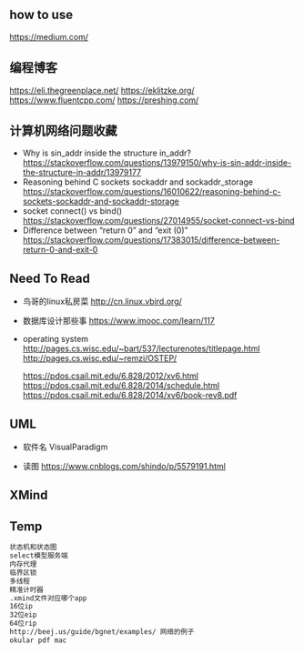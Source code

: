 ## how to use
https://medium.com/

## 编程博客
https://eli.thegreenplace.net/
https://eklitzke.org/
https://www.fluentcpp.com/
https://preshing.com/

## 计算机网络问题收藏
- Why is sin_addr inside the structure in_addr?
    https://stackoverflow.com/questions/13979150/why-is-sin-addr-inside-the-structure-in-addr/13979177
- Reasoning behind C sockets sockaddr and sockaddr_storage
    https://stackoverflow.com/questions/16010622/reasoning-behind-c-sockets-sockaddr-and-sockaddr-storage
- socket connect() vs bind()
    https://stackoverflow.com/questions/27014955/socket-connect-vs-bind
- Difference between “return 0” and “exit (0)”
    https://stackoverflow.com/questions/17383015/difference-between-return-0-and-exit-0


## Need To Read

- 鸟哥的linux私房菜
	http://cn.linux.vbird.org/

- 数据库设计那些事
	https://www.imooc.com/learn/117

- operating system
	http://pages.cs.wisc.edu/~bart/537/lecturenotes/titlepage.html
	http://pages.cs.wisc.edu/~remzi/OSTEP/

	https://pdos.csail.mit.edu/6.828/2012/xv6.html
	https://pdos.csail.mit.edu/6.828/2014/schedule.html
	https://pdos.csail.mit.edu/6.828/2014/xv6/book-rev8.pdf

## UML
- 软件名
    VisualParadigm

- 读图
    https://www.cnblogs.com/shindo/p/5579191.html

## XMind

## Temp

```txt
状态机和状态图
select模型服务端
内存代理
临界区锁
多线程
精准计时器
.xmind文件对应哪个app
16位ip
32位eip
64位rip
http://beej.us/guide/bgnet/examples/ 网络的例子
okular pdf mac
```
